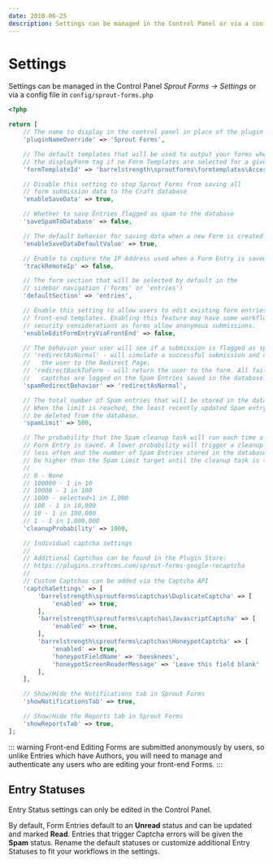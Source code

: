 ```yaml
---
date: 2018-06-25
description: Settings can be managed in the Control Panel or via a config file in config/sprout-forms.php
---
```


# Settings

Settings can be managed in the Control Panel _Sprout Forms → Settings_ or via a config file in `config/sprout-forms.php`

``` php
<?php

return [
    // The name to display in the control panel in place of the plugin name
    'pluginNameOverride' => 'Sprout Forms',

    // The default templates that will be used to output your forms when using
    // the displayForm tag if no Form Templates are selected for a given form
    'formTemplateId' => 'barrelstrength\sproutforms\formtemplates\AccessibleTemplates',

    // Disable this setting to stop Sprout Forms from saving all
    // form submission data to the Craft database
    'enableSaveData' => true,

    // Whether to save Entries flagged as spam to the database
    'saveSpamToDatabase' => false,

    // The default behavior for saving data when a new Form is created
    'enableSaveDataDefaultValue' => true,

    // Enable to capture the IP Address used when a Form Entry is saved
    'trackRemoteIp' => false,

    // The form section that will be selected by default in the
    // sidebar navigation ('forms' or 'entries')
    'defaultSection' => 'entries',

    // Enable this setting to allow users to edit existing form entries in
    // front-end templates. Enabling this feature may have some workflow or
    // security considerations as forms allow anonymous submissions.
    'enableEditFormEntryViaFrontEnd' => false,

    // The behavior your user will see if a submission is flagged as spam
    // 'redirectAsNormal' - will simulate a successful submission and direct
    //   the user to the Redirect Page.
    // 'redirectBackToForm - will return the user to the form. All failed
    //   captchas are logged on the Spam Entries saved in the database.
    'spamRedirectBehavior' => 'redirectAsNormal',

    // The total number of Spam entries that will be stored in the database.
    // When the limit is reached, the least recently updated Spam entry will
    // be deleted from the database.
    'spamLimit' => 500,

    // The probability that the Spam cleanup task will run each time a
    // Form Entry is saved. A lower probability will trigger a cleanup task
    // less often and the number of Spam Entries stored in the database may
    // be higher than the Spam Limit target until the cleanup task is triggered.
    //
    // 0 - None
    // 100000 - 1 in 10
    // 10000 - 1 in 100
    // 1000 - selected>1 in 1,000
    // 100 - 1 in 10,000
    // 10 - 1 in 100,000
    // 1 - 1 in 1,000,000
    'cleanupProbability' => 1000,

    // Individual captcha settings
    //
    // Additional Captchas can be found in the Plugin Store:
    // https://plugins.craftcms.com/sprout-forms-google-recaptcha
    //
    // Custom Captchas can be added via the Captcha API
    'captchaSettings' => [
        'barrelstrength\sproutforms\captchas\DuplicateCaptcha' => [
            'enabled' => true,
        ],
        'barrelstrength\sproutforms\captchas\JavascriptCaptcha' => [
            'enabled' => true,
        ],
        'barrelstrength\sproutforms\captchas\HoneypotCaptcha' => [
            'enabled' => true,
            'honeypotFieldName' => 'beesknees',
            'honeypotScreenReaderMessage' => 'Leave this field blank'
        ],
    ],

    // Show/Hide the Notifications tab in Sprout Forms
    'showNotificationsTab' => true,

    // Show/Hide the Reports tab in Sprout Forms
    'showReportsTab' => true,
];
```

::: warning Front-end Editing
Forms are submitted anonymously by users, so unlike Entries which have Authors, you will need to manage and authenticate any users who are editing your front-end Forms.
:::

## Entry Statuses

Entry Status settings can only be edited in the Control Panel.

By default, Form Entries default to an **Unread** status and can be updated and marked **Read**. Entries that trigger Captcha errors will be given the **Spam** status. Rename the default statuses or customize additional Entry Statuses to fit your workflows in the settings.
